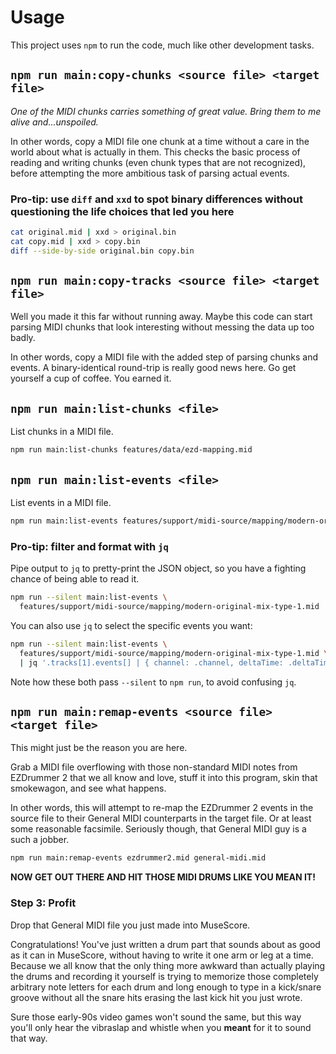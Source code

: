 # Usage

This project uses `npm` to run the code, much like other development tasks.

## `npm run main:copy-chunks <source file> <target file>`

_One of the MIDI chunks carries something of great value. Bring them to me alive and...unspoiled._

In other words, copy a MIDI file one chunk at a time without a care in the world about what is
actually in them. This checks the basic process of reading and writing chunks (even chunk types
that are not recognized), before attempting the more ambitious task of parsing actual events.

### Pro-tip: use `diff` and `xxd` to spot binary differences without questioning the life choices that led you here

```sh
cat original.mid | xxd > original.bin
cat copy.mid | xxd > copy.bin
diff --side-by-side original.bin copy.bin
```

## `npm run main:copy-tracks <source file> <target file>`

Well you made it this far without running away. Maybe this code can start parsing MIDI chunks that
look interesting without messing the data up too badly.

In other words, copy a MIDI file with the added step of parsing chunks and events. A
binary-identical round-trip is really good news here. Go get yourself a cup of coffee. You earned
it.

## `npm run main:list-chunks <file>`

List chunks in a MIDI file.

```sh
npm run main:list-chunks features/data/ezd-mapping.mid
```

## `npm run main:list-events <file>`

List events in a MIDI file.

```sh
npm run main:list-events features/support/midi-source/mapping/modern-original-mix-type-1.mid
```

### Pro-tip: filter and format with `jq`

Pipe output to `jq` to pretty-print the JSON object, so you have a fighting chance of being able to
read it.

```sh
npm run --silent main:list-events \
  features/support/midi-source/mapping/modern-original-mix-type-1.mid | jq
```

You can also use `jq` to select the specific events you want:

```sh
npm run --silent main:list-events \
  features/support/midi-source/mapping/modern-original-mix-type-1.mid \
  | jq '.tracks[1].events[] | { channel: .channel, deltaTime: .deltaTime, note: .note, type: .eventType, subType: .subType, velocity: .velocity }'
```

Note how these both pass `--silent` to `npm run`, to avoid confusing `jq`.

## <a name="remap-events"></a> `npm run main:remap-events <source file> <target file>` <!-- markdownlint-disable-line MD033 -->

This might just be the reason you are here.

Grab a MIDI file overflowing with those non-standard MIDI notes from EZDrummer 2 that we all know
and love, stuff it into this program, skin that smokewagon, and see what happens.

In other words, this will attempt to re-map the EZDrummer 2 events in the source file to their
General MIDI counterparts in the target file. Or at least some reasonable facsimile. Seriously
though, that General MIDI guy is a such a jobber.

```sh
npm run main:remap-events ezdrummer2.mid general-midi.mid
```

**NOW GET OUT THERE AND HIT THOSE MIDI DRUMS LIKE YOU MEAN IT!**

### Step 3: Profit

Drop that General MIDI file you just made into MuseScore.

Congratulations! You've just written a drum part that sounds about as good as it can in MuseScore,
without having to write it one arm or leg at a time. Because we all know that the only thing more
awkward than actually playing the drums and recording it yourself is trying to memorize those
completely arbitrary note letters for each drum and long enough to type in a kick/snare groove
without all the snare hits erasing the last kick hit you just wrote.

Sure those early-90s video games won't sound the same, but this way you'll only hear the vibraslap
and whistle when you **meant** for it to sound that way.
